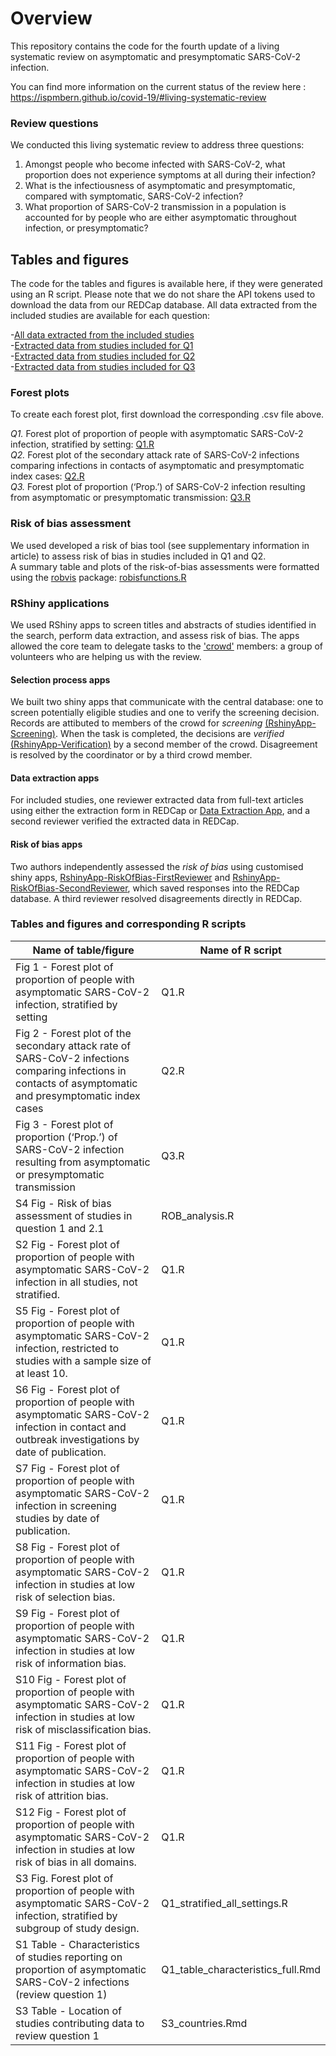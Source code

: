 # Overview
This repository contains the code for the fourth update of a living systematic review on asymptomatic and presymptomatic SARS-CoV-2 infection.

You can find more information on the current status of the review here : https://ispmbern.github.io/covid-19/#living-systematic-review

### Review questions

We conducted this living systematic review to address three questions: 
1. Amongst people who become infected with SARS-CoV-2, what proportion does not experience symptoms at all during their infection?
2. What is the infectiousness of asymptomatic and presymptomatic, compared with symptomatic, SARS-CoV-2 infection?
3. What proportion of SARS-CoV-2 transmission in a population is accounted for by people who are either asymptomatic throughout infection, or presymptomatic? 

## Tables and figures

The code for the tables and figures is available here, if they were generated using an R script. Please note that we do not share the API tokens used to download the data from our REDCap database. All data extracted from the included studies are available for each question: 

-[All data extracted from the included studies](ExtractedData_v1.csv)  
-[Extracted data from studies included for Q1](Q1_ExtractedData.csv)  
-[Extracted data from studies included for Q2](Q2_ExtractedData.csv)  
-[Extracted data from studies included for Q3](Q3_ExtractedData.csv)  


### Forest plots

To create each forest plot, first download the corresponding .csv file above.  

<i>Q1.</i> Forest plot of proportion of people with asymptomatic SARS-CoV-2 infection, stratified by setting:  [Q1.R](Q1.R)  
<i>Q2.</i> Forest plot of the secondary attack rate of SARS-CoV-2 infections comparing infections in contacts of asymptomatic and presymptomatic index cases: [Q2.R](Q2.R)   
<i>Q3.</i> Forest plot of proportion (‘Prop.’) of SARS-CoV-2 infection resulting from asymptomatic or presymptomatic transmission: [Q3.R](Q3.R)



### Risk of bias assessment
We used developed a risk of bias tool (see supplementary information in article) to assess risk of bias in studies included in Q1 and Q2.   
A summary table and plots of the risk-of-bias assessments were formatted using the [robvis](https://github.com/mcguinlu/robvis) package: [robisfunctions.R](robisfunctions.R)  


### RShiny applications

We used RShiny apps to screen titles and abstracts of studies identified in the search, perform data extraction, and assess risk of bias. The apps allowed the core team to delegate tasks to the ['crowd'](https://ispmbern.github.io/covid-19/crowd/) members: a group of volunteers who are helping us with the review.

#### Selection process apps
We built two shiny apps that communicate with the central database: one to screen potentially eligible studies and one to verify the screening decision.
Records are attibuted to members of the crowd for <i>screening</i> [(RshinyApp-Screening)](RshinyApp-Screening). When the task is completed, the decisions are <i>verified</i> [(RshinyApp-Verification)](RshinyApp-Verification) by a second member of the crowd.
Disagreement is resolved by the coordinator or by a third crowd member.

#### Data extraction apps
For included studies, one reviewer extracted data from full-text articles using either the extraction form in REDCap or [Data Extraction App](RshinyApp-Extraction), and a second reviewer verified the extracted data in REDCap.

#### Risk of bias apps
Two authors  independently assessed the <i>risk of bias</i> using customised shiny apps, [RshinyApp-RiskOfBias-FirstReviewer](RshinyApp-RiskOfBias-FirstReviewer) and [RshinyApp-RiskOfBias-SecondReviewer](RshinyApp-RiskOfBias-SecondReviewer), which saved responses into the REDCap database. A third reviewer resolved disagreements directly in REDCap.

### Tables and figures and corresponding R scripts

|          Name of table/figure                                                                                                                    |  Name of R script                |
|--------------------------------------------------------------------------------------------------------------------------------------------------|-----------------------------------|
|Fig 1 - Forest plot of proportion of people with asymptomatic SARS-CoV-2 infection, stratified by setting	                                       | Q1.R                              |
|Fig 2 - Forest plot of the secondary attack rate of SARS-CoV-2 infections comparing infections in contacts of asymptomatic and presymptomatic index cases	      | Q2.R                            |
|Fig 3 - Forest plot of proportion (‘Prop.’) of SARS-CoV-2 infection resulting from asymptomatic or presymptomatic transmission	                                                                                                                                           | Q3.R                            |
|S4 Fig - Risk of bias assessment of studies in question 1 and 2.1	                                                                               | ROB_analysis.R                    |
|S2 Fig - Forest plot of proportion of people with asymptomatic SARS-CoV-2 infection in all studies, not stratified.	                           | Q1.R                              |
|S5 Fig - Forest plot of proportion of people with asymptomatic SARS-CoV-2 infection, restricted to studies with a sample size of at least 10.     | Q1.R                              |
|S6 Fig - Forest plot of proportion of people with asymptomatic SARS-CoV-2 infection in contact and outbreak investigations by date of publication.| Q1.R                              |
|S7 Fig - Forest plot of proportion of people with asymptomatic SARS-CoV-2 infection in screening studies by date of publication.                  | Q1.R                              |
|S8 Fig - Forest plot of proportion of people with asymptomatic SARS-CoV-2 infection in studies at low risk of selection bias.	                   | Q1.R                              |
|S9 Fig - Forest plot of proportion of people with asymptomatic SARS-CoV-2 infection in studies at low risk of information bias.                   | Q1.R                              |
|S10 Fig - Forest plot of proportion of people with asymptomatic SARS-CoV-2 infection in studies at low risk of misclassification bias.            | Q1.R                              |
|S11 Fig - Forest plot of proportion of people with asymptomatic SARS-CoV-2 infection in studies at low risk of attrition bias.	                   | Q1.R                              |
|S12 Fig - Forest plot of proportion of people with asymptomatic SARS-CoV-2 infection in studies at low risk of bias in all domains.               | Q1.R                              |
|S3 Fig. Forest plot of proportion of people with asymptomatic SARS-CoV-2 infection, stratified by subgroup of study design.	                   | Q1_stratified_all_settings.R      |
|S1 Table - Characteristics of studies reporting on proportion of asymptomatic SARS-CoV-2 infections (review question 1)	                       | Q1_table_characteristics_full.Rmd |
|S3 Table - Location of studies contributing data to review question 1	                                                                           | S3_countries.Rmd                  |
